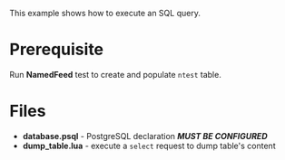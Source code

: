 This example shows how to execute an SQL query.

# Prerequisite

Run **NamedFeed** test to create and populate `ntest` table.

# Files

- **database.psql** - PostgreSQL declaration ***MUST BE CONFIGURED***
- **dump_table.lua** - execute a `select` request to dump table's content

